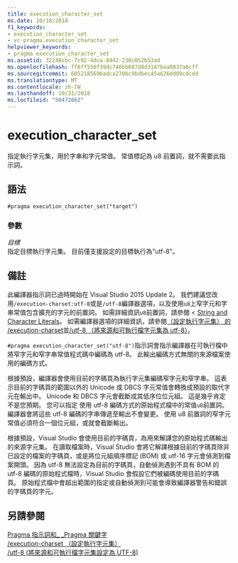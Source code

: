 ```yaml
---
title: execution_character_set
ms.date: 10/18/2018
f1_keywords:
- execution_character_set
- vc-pragma.execution_character_set
helpviewer_keywords:
- pragma execution_character_set
ms.assetid: 32248cbc-7c92-4dca-8442-230c052b53ad
ms.openlocfilehash: ff6ff550f39dc746bb687d8d3147baa0837a6cff
ms.sourcegitcommit: 6052185696adca270bc9bdbec45a626dd89cdcdd
ms.translationtype: MT
ms.contentlocale: zh-TW
ms.lasthandoff: 10/31/2018
ms.locfileid: "50472662"
---
```

# <a name="executioncharacterset"></a>execution_character_set

指定執行字元集，用於字串和字元常值。 常值標記為 u8 前置詞，就不需要此指示詞。

## <a name="syntax"></a>語法

```
#pragma execution_character_set("target")
```

### <a name="parameters"></a>參數

*目標*<br/>
指定目標執行字元集。 目前僅支援設定的目標執行為"utf-8"。

## <a name="remarks"></a>備註

此編譯器指示詞已過時開始在 Visual Studio 2015 Update 2。 我們建議您改用`/execution-charset:utf-8`或是`/utf-8`編譯器選項，以及使用`u8`上窄字元和字串常值包含擴充的字元的前置詞。 如需詳細資訊`u8`前置詞，請參閱 < [String and Character Literals](../cpp/string-and-character-literals-cpp.md)。 如需編譯器選項的詳細資訊，請參閱[（設定執行字元集） 的 /execution-charset](../build/reference/execution-charset-set-execution-character-set.md)並[/utf-8 （將來源和可執行檔字元集為 utf-8）](../build/reference/utf-8-set-source-and-executable-character-sets-to-utf-8.md)。

`#pragma execution_character_set("utf-8")`指示詞會指示編譯器在可執行檔中將窄字元和窄字串常值程式碼中編碼為 utf-8。 此輸出編碼方式無關的來源檔案使用的編碼方式。

根據預設，編譯器會使用目前的字碼頁為執行字元集編碼窄字元和窄字串。 這表示目前的字碼頁的範圍以外的 Unicode 或 DBCS 字元常值會轉換成預設的取代字元在輸出中。 Unicode 和 DBCS 字元會截斷成其低序位位元組。 這是幾乎肯定不是您預期。 您可以指定 使用 utf-8 編碼方式的原始程式檔中的常值`u8`前置詞。 編譯器會將這些 utf-8 編碼的字串傳遞至輸出不會變更。 使用 u8 前置詞的窄字元常值必須符合一個位元組，或就會截斷輸出。

根據預設，Visual Studio 會使用目前的字碼頁，為用來解譯您的原始程式碼輸出的來源字元集。 在讀取檔案時，Visual Studio 會將它解譯根據目前的字碼頁除非已設定的檔案的字碼頁，或是將位元組順序標記 (BOM) 或 utf-16 字元會偵測到檔案開頭。 因為 utf-8 無法設定為目前的字碼頁，自動偵測遇到不具有 BOM 的 utf-8 編碼的原始程式檔時，Visual Studio 會假設它們被編碼使用目前的字碼頁。 原始程式檔中會超出範圍的指定或自動偵測到可能會導致編譯器警告和錯誤的字碼頁的字元。

## <a name="see-also"></a>另請參閱

[Pragma 指示詞和\_ \_Pragma 關鍵字](../preprocessor/pragma-directives-and-the-pragma-keyword.md)<br/>
[/execution-charset （設定執行字元集）](../build/reference/execution-charset-set-execution-character-set.md)<br/>
[/utf-8 (將來源和可執行檔字元集設定為 UTF-8)](../build/reference/utf-8-set-source-and-executable-character-sets-to-utf-8.md)